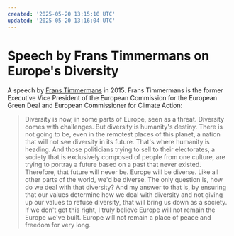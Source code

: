 ```yaml
---
created: '2025-05-20 13:15:10 UTC'
updated: '2025-05-20 13:16:04 UTC'
---
```


# Speech by Frans Timmermans on Europe's Diversity

A speech by [Frans Timmermans](https://www.youtube.com/watch?v=q94syUDDhxA) in 2015. Frans Timmermans is the former Executive Vice President of the European Commission for the European Green Deal and European Commissioner for Climate Action:

> Diversity is now, in some parts of Europe, seen as a threat.
> Diversity comes with challenges.
> But diversity is humanity's destiny.
> There is not going to be, even in the remotest places of this planet,
> a nation that will not see diversity in its future.
> That's where humanity is heading.
> And those politicians trying to sell to their electorates,
> a society that is exclusively composed of people from one culture,
> are trying to portray a future based on a past that never existed.
> Therefore, that future will never be.
> Europe will be diverse.
> Like all other parts of the world, we'd be diverse.
> The only question is, how do we deal with that diversity?
> And my answer to that is,
> by ensuring that our values determine how we deal with diversity
> and not giving up our values to refuse diversity,
> that will bring us down as a society.
> If we don't get this right,
> I truly believe Europe will not remain the Europe we've built.
> Europe will not remain a place of peace and freedom for very long.


